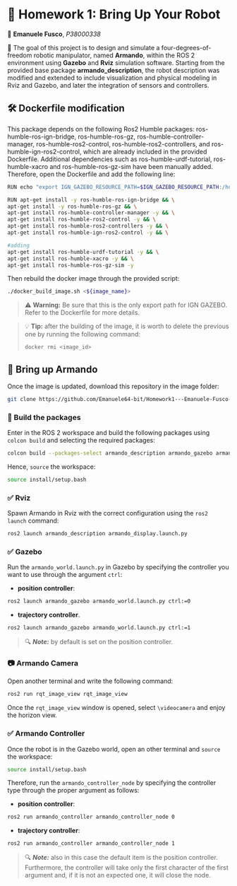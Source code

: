 # :robot: Homework 1: Bring Up Your Robot
:construction_worker: **Emanuele Fusco**, *P38000338*

:dart: The goal of this project is to design and simulate a four-degrees-of-freedom robotic manipulator, named **Armando**, within the ROS 2 environment using **Gazebo** and **Rviz** simulation software. 
Starting from the provided base package **armando_description**, the robot description was modified and extended to include visualization and physical modeling in Rviz and Gazebo, and later the integration of sensors and controllers.
 
## :hammer_and_wrench: Dockerfile modification
This package depends on the following Ros2 Humble packages: ros-humble-ros-ign-bridge, ros-humble-ros-gz, ros-humble-controller-manager, ros-humble-ros2-control, ros-humble-ros2-controllers, and ros-humble-ign-ros2-control, which are already included in the provided Dockerfile. Additional dependencies such as ros-humble-urdf-tutorial, ros-humble-xacro and ros-humble-ros-gz-sim have been manually added.
Therefore, open the Dockerfile and add the following line:
```sh
RUN echo "export IGN_GAZEBO_RESOURCE_PATH=$IGN_GAZEBO_RESOURCE_PATH:/home/user/ros2_ws/src/armando_gazebo/models" >> ${HOME}/.bashrc

RUN apt-get install -y ros-humble-ros-ign-bridge && \
apt-get install -y ros-humble-ros-gz && \
apt-get install ros-humble-controller-manager -y && \
apt-get install ros-humble-ros2-control -y && \
apt-get install ros-humble-ros2-controllers -y && \
apt-get install ros-humble-ign-ros2-control -y && \

#adding 
apt-get install ros-humble-urdf-tutorial -y && \
apt-get install ros-humble-xacro -y && \
apt-get install ros-humble-ros-gz-sim -y
```
Then rebuild the docker image through the provided script:
```sh
./docker_build_image.sh <${image_name}>
```
>:warning: **Warning:** Be sure that this is the only export path for IGN GAZEBO. Refer to the Dockerfile for more details.

>💡 **Tip:** after the building of the image, it is worth to delete the previous one by running the following command:
>```sh
>docker rmi <image_id>
>```

## :rocket: Bring up Armando
Once the image is updated, download this repository in the image folder:
```sh
git clone https://github.com/Emanuele64-bit/Homework1---Emanuele-Fusco-P38000338.git
```
### :hammer: Build the packages
Enter in the ROS 2 workspace and build the following packages using `colcon build` and selecting the required packages:
```sh
colcon build --packages-select armando_description armando_gazebo armando_controller
```
Hence, `source` the workspace:
```sh
source install/setup.bash
```

### :white_check_mark: Rviz
Spawn Armando in Rviz with the correct configuration using the `ros2 launch` command:
```sh
ros2 launch armando_description armando_display.launch.py
```

### :white_check_mark: Gazebo
Run the `armando_world.launch.py` in Gazebo by specifying the controller you want to use through the argument `ctrl`:
* **position controller**:
```sh
ros2 launch armando_gazebo armando_world.launch.py ctrl:=0
```
* **trajectory controller**.
```sh
ros2 launch armando_gazebo armando_world.launch.py ctrl:=1
```
>:mag: ***Note:*** by default is set on the position controller.

### :camera: Armando Camera
Open another terminal and write the following command:
```sh
ros2 run rqt_image_view rqt_image_view
```
Once the `rqt_image_view` window is opened, select `\videocamera` and enjoy the horizon view.

### :white_check_mark: Armando Controller
Once the robot is in the Gazebo world, open an other terminal and `source` the workspace:
```sh
source install/setup.bash
```
Therefore, run the `armando_controller_node` by specifying the controller type through the proper argument as follows:
* **position controller**:
```sh
ros2 run armando_controller armando_controller_node 0
```
* **trajectory controller**:
```sh
ros2 run armando_controller armando_controller_node 1
```
>:mag: ***Note:*** also in this case the default item is the position controller. Furthermore, the controller will take only the first character of the first argument and, if it is not an expected one, it will close the node.
